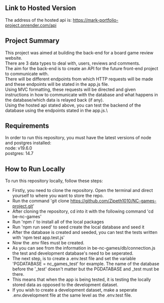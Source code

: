 ## Link to Hosted Version

The address of the hosted api is: https://mark-portfolio-project.onrender.com/api

## Project Summary

This project was aimed at building the back-end for a board game review website.\
There are 3 data types to deal with, users, reviews and comments.\
The aim for the back-end is to create an API for the future front-end project to communicate with.\
There will be different endpoints from which HTTP requests will be made and these endpoints will be stated in the app.js file.\
Using MVC formatting, these requests will be directed and given instructions in how to communicate with the database and what happens in the database/which data is relayed back (if any).\
Using the hosted api stated above, you can test the backend of the database using the endpoints stated in the app.js.\

## Requirements

In order to run this repository, you must have the latest versions of node and postgres installed:\
node: v19.6.0\
postgres: 14.7

## How to Run Locally

To run this repository locally, follow these steps:

- Firstly, you need to clone the repository. Open the terminal and direct yourself to where you want to store the repo.
- Run the command 'git clone https://github.com/Zipeth1010/NC-games-project.git'
- After cloning the repository, cd into it with the following command 'cd be-nc-games'
- Run 'npm i' to install all of the local packages
- Run 'npm run seed' to seed create the local database and seed it
- After the database is created and seeded, you can test the tests written with 'npm test app.test.js'
- Now the .env files must be created.
- As you can see from the information in be-nc-games/db/connection.js the test and development database's need to be seperated.
- The next step, is to create a .env.test file and set the variable 'PGDATABASE = nc_games_test' for example. The name of the database before the '\_test' doesn't matter but the PGDATABASE and \_test must be there.
- This means that when the app is being tested, it is testing the locally stored data as opposed to the development dataset.
- If you wish to create a development dataset, make a seperate .env.development file at the same level as the .env.test file.
